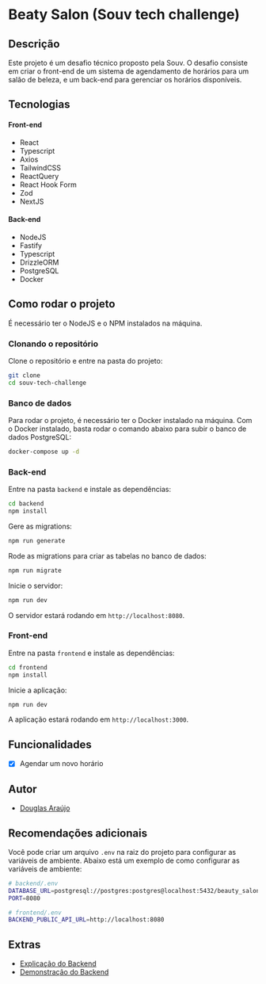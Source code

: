 # Beaty Salon (Souv tech challenge)

## Descrição

Este projeto é um desafio técnico proposto pela Souv. O desafio consiste em criar o front-end de um sistema de agendamento de horários para um salão de beleza, e um back-end para gerenciar os horários disponíveis.

## Tecnologias

#### Front-end
- React
- Typescript
- Axios
- TailwindCSS
- ReactQuery
- React Hook Form
- Zod
- NextJS

#### Back-end
- NodeJS
- Fastify
- Typescript
- DrizzleORM
- PostgreSQL
- Docker

## Como rodar o projeto

É necessário ter o NodeJS e o NPM instalados na máquina.

### Clonando o repositório

Clone o repositório e entre na pasta do projeto:

```bash
git clone
cd souv-tech-challenge
```

### Banco de dados

Para rodar o projeto, é necessário ter o Docker instalado na máquina. Com o Docker instalado, basta rodar o comando abaixo para subir o banco de dados PostgreSQL:

```bash
docker-compose up -d
```

### Back-end

Entre na pasta `backend` e instale as dependências:

```bash
cd backend
npm install
```

Gere as migrations:

```bash
npm run generate
```

Rode as migrations para criar as tabelas no banco de dados:

```bash
npm run migrate
```

Inicie o servidor:

```bash
npm run dev
```
O servidor estará rodando em `http://localhost:8080`.

### Front-end

Entre na pasta `frontend` e instale as dependências:

```bash
cd frontend
npm install
```

Inicie a aplicação:

```bash
npm run dev
```

A aplicação estará rodando em `http://localhost:3000`.

## Funcionalidades

- [x] Agendar um novo horário


## Autor

- [Douglas Araújo](https://www.linkedin.com/in/douglascparaujo/)


## Recomendações adicionais

Você pode criar um arquivo `.env` na raiz do projeto para configurar as variáveis de ambiente. Abaixo está um exemplo de como configurar as variáveis de ambiente:

```bash
# backend/.env
DATABASE_URL=postgresql://postgres:postgres@localhost:5432/beauty_salon
PORT=8080
```

```bash
# frontend/.env
BACKEND_PUBLIC_API_URL=http://localhost:8080
```

## Extras

- [Explicação do Backend](https://youtu.be/MMaEIfA5rkY)
- [Demonstração do Backend](https://youtu.be/jpwTscD0tbU)